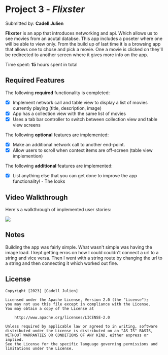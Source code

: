# Project 3 - *Flixster*

Submitted by: **Cadell Julien**

**Flixster** is an app that introduces networking and api. Which allows us to see movies from an acutal databse. This app includes a poseter where one will be able to view only. From the build up of last time it is a browsing app that allows one to chose and pick a movie. One a movie is clicked on they'll be redirected to another screen where it gives more info on the app.

Time spent: **15** hours spent in total

## Required Features

The following **required** functionality is completed:

- [X] Implement network call and table view to display a list of movies currently playing (title, description, image)
- [X] App has a collection view with the same list of movies
- [X] Uses a tab bar controller to switch between collection view and table view screens
 
The following **optional** features are implemented:

- [X] Make an additional network call to another end-point.	
- [X] Allow users to scroll when context items are off-screen (table view implemention)

The following **additional** features are implemented:

- [X] List anything else that you can get done to improve the app functionality!
      - The looks

## Video Walkthrough

Here's a walkthrough of implemented user stories:

<div>
    <a href="https://www.loom.com/share/b9d2462fa453482ab32ed6243741cc2c">
    </a>
    <a href="https://www.loom.com/share/b9d2462fa453482ab32ed6243741cc2c">
      <img style="max-width:300px;" src="https://cdn.loom.com/sessions/thumbnails/b9d2462fa453482ab32ed6243741cc2c-with-play.gif">
    </a>
  </div>

## Notes

Building the app was fairly simple. What wasn't simple was having the image load. I kept getting erros on how I could couldn't connect a url to a string and vice versa. Then I went with a string route by changing the url to a string and then connecting it which worked out fine.

## License

    Copyright [2023] [Cadell Julien]

    Licensed under the Apache License, Version 2.0 (the "License");
    you may not use this file except in compliance with the License.
    You may obtain a copy of the License at

        http://www.apache.org/licenses/LICENSE-2.0

    Unless required by applicable law or agreed to in writing, software
    distributed under the License is distributed on an "AS IS" BASIS,
    WITHOUT WARRANTIES OR CONDITIONS OF ANY KIND, either express or implied.
    See the License for the specific language governing permissions and
    limitations under the License.
